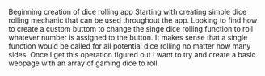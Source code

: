 Beginning creation of dice rolling app
Starting with creating simple dice rolling mechanic that can be used throughout the app. 
Looking to find how to create a custom buttom to change the singe dice rolling function to roll whatever number is assigned to the button. It makes sense that a single function would be called for all potential dice rolling no matter how many sides. Once I get this operation figured out I want to try and create a basic webpage with an array of gaming dice to roll.

